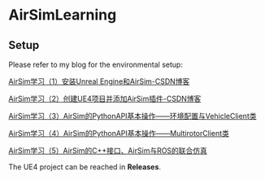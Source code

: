 # AirSimLearning

## Setup

Please refer to my blog for the environmental setup:

[AirSim学习（1）安装Unreal Engine和AirSim-CSDN博客](https://blog.csdn.net/qq_45709806/article/details/136062458)

[AirSim学习（2）创建UE4项目并添加AirSim插件-CSDN博客](https://blog.csdn.net/qq_45709806/article/details/136071283?csdn_share_tail={)

[AirSim学习（3）AirSim的PythonAPI基本操作——环境配置与VehicleClient类](https://blog.csdn.net/qq_45709806/article/details/136077291)

[AirSim学习（4）AirSim的PythonAPI基本操作——MultirotorClient类](https://blog.csdn.net/qq_45709806/article/details/136096432?csdn_share_tail=%7B%22type%22:%22blog%22,%22rType%22:%22article%22,%22rId%22:%22136096432%22,%22source%22:%22qq_45709806%22%7D)

[AirSim学习（5）AirSim的C++接口、AirSim与ROS的联合仿真](https://blog.csdn.net/qq_45709806/article/details/136115941)

The UE4 project can be reached in **Releases**.
